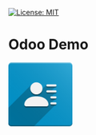 
[![License: MIT](https://img.shields.io/badge/License-MIT-yellow.svg)](https://opensource.org/licenses/MIT)  


# Odoo Demo
<img src="https://github.com/ruiznorlan/odoo_test/raw/15.0/static/description/icon.png" width="128" height="128"/>